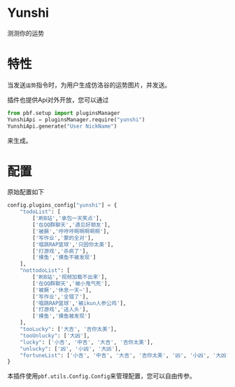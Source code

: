 # Yunshi
测测你的运势

# 特性
当发送`运势`指令时，为用户生成仿洛谷的运势图片，并发送。

插件也提供Api对外开放，您可以通过
```python
from pbf.setup import pluginsManager
YunshiApi = pluginsManager.require("yunshi")
YunshiApi.generate("User NickName")
```
来生成。

# 配置
原始配置如下
```python
config.plugins_config["yunshi"] = {
    "todoList": [
        ['刷B站','承包一天笑点'],
        ['在QQ群聊天','遇见好朋友'],
        ['被撅','哼哼哼啊啊啊啊啊'],
        ['写作业','蒙的全对'],
        ['唱跳RAP篮球','只因你太美'],
        ['打游戏','杀疯了'],
        ['摸鱼','摸鱼不被发现']
    ],
    "nottodoList": [
        ['刷B站','视频加载不出来'],
        ['在QQ群聊天','被小鬼气死'],
        ['被撅','休息一天~'],
        ['写作业','全错了'],
        ['唱跳RAP篮球','被ikun人参公鸡'],
        ['打游戏','送人头'],
        ['摸鱼','摸鱼被发现']
    ],
    "tooLucky": ['大吉', '吉你太美'],
    "tooUnlucky": ['大凶'],
    "lucky": ['小吉', '中吉', '大吉', '吉你太美'],
    "unlucky": ['凶', '小凶', '大凶'],
    "fortuneList": ['小吉', '中吉', '大吉', '吉你太美', '凶', '小凶', '大凶']
}
```
本插件使用`pbf.utils.Config.Config`来管理配置，您可以自由传参。
